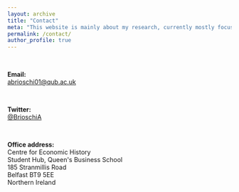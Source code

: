 ```yaml
---
layout: archive
title: "Contact"
meta: "This website is mainly about my research, currently mostly focused on the history of early modern Italian labour markets."
permalink: /contact/
author_profile: true
---
```


<br>

**Email:**
<br>
[abrioschi01@qub.ac.uk](abrioschi01@qub.ac.uk)

<br>

**Twitter:**
<br>
[@BrioschiA](https://twitter.com/BrioschiA)

<br>

**Office address:**
<br>
Centre for Economic History
<br>
Student Hub, ​Queen's Business School
<br>
185 Stranmillis Road
<br>
Belfast BT9 5EE
<br>
Northern Ireland
